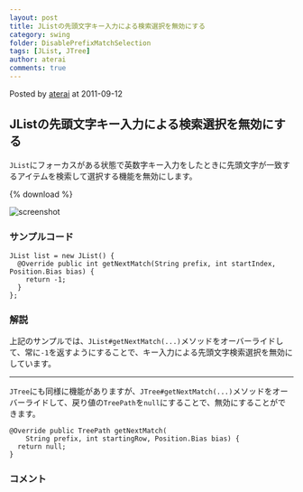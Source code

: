 ```yaml
---
layout: post
title: JListの先頭文字キー入力による検索選択を無効にする
category: swing
folder: DisablePrefixMatchSelection
tags: [JList, JTree]
author: aterai
comments: true
---
```


Posted by [aterai](http://terai.xrea.jp/aterai.html) at 2011-09-12

## JListの先頭文字キー入力による検索選択を無効にする
`JList`にフォーカスがある状態で英数字キー入力をしたときに先頭文字が一致するアイテムを検索して選択する機能を無効にします。

{% download %}

![screenshot](https://lh6.googleusercontent.com/-_wtzuIN_MvU/Tm2wga2X4hI/AAAAAAAABBs/dUuDS1gj9mM/s800/DisablePrefixMatchSelection.png)

### サンプルコード
<pre class="prettyprint"><code>JList list = new JList() {
  @Override public int getNextMatch(String prefix, int startIndex, Position.Bias bias) {
    return -1;
  }
};
</code></pre>

### 解説
上記のサンプルでは、`JList#getNextMatch(...)`メソッドをオーバーライドして、常に`-1`を返すようにすることで、キー入力による先頭文字検索選択を無効にしています。

- - - -
`JTree`にも同様に機能がありますが、`JTree#getNextMatch(...)`メソッドをオーバーライドして、戻り値の`TreePath`を`null`にすることで、無効にすることができます。

<pre class="prettyprint"><code>@Override public TreePath getNextMatch(
    String prefix, int startingRow, Position.Bias bias) {
  return null;
}
</code></pre>

### コメント
